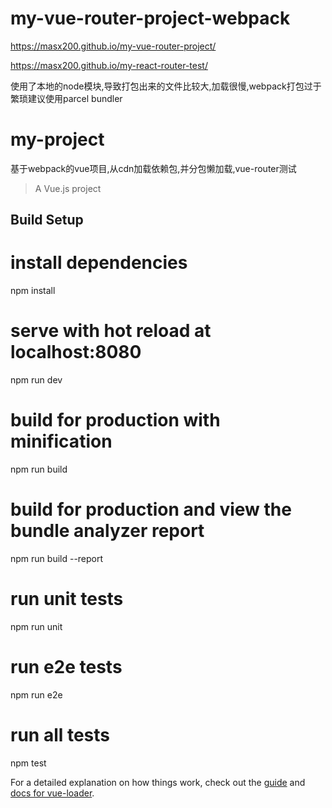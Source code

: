 # my-vue-router-project-webpack
https://masx200.github.io/my-vue-router-project/

https://masx200.github.io/my-react-router-test/

使用了本地的node模块,导致打包出来的文件比较大,加载很慢,webpack打包过于繁琐建议使用parcel bundler

# my-project
基于webpack的vue项目,从cdn加载依赖包,并分包懒加载,vue-router测试
> A Vue.js project

## Build Setup


# install dependencies
npm install

# serve with hot reload at localhost:8080
npm run dev

# build for production with minification
npm run build

# build for production and view the bundle analyzer report
npm run build --report

# run unit tests
npm run unit

# run e2e tests
npm run e2e

# run all tests
npm test


For a detailed explanation on how things work, check out the [guide](http://vuejs-templates.github.io/webpack/) and [docs for vue-loader](http://vuejs.github.io/vue-loader).
